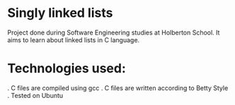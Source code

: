 # Singly linked lists
Project done during Software Engineering studies at Holberton School. It aims to learn about linked lists in C language.

# Technologies used:
. C files are compiled using gcc
. C files are written according to Betty Style
. Tested on Ubuntu
